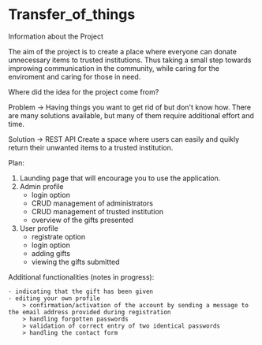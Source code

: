 # Transfer_of_things
Information about the Project

The aim of the project is to create a place where everyone can donate unnecessary items to trusted institutions. Thus taking a small step towards improwing communication in the community, while caring for the enviroment and caring for those in need.

Where did the idea for the project come from?

Problem -> 
    Having things you want to get rid of but don't know how.
    There are many solutions available, but many of them require additional effort and time.

Solution ->
    REST API
    Create a space where users can easily and quikly return their unwanted items to a trusted institution.


Plan:

1. Launding page that will encourage you to use the application.
2. Admin profile
    - login option
    - CRUD management of administrators
    - CRUD management of trusted institution
    - overview of the gifts presented
3. User profile
    - registrate option
    - login option
    - adding gifts
    - viewing the gifts submitted


Additional functionalities (notes in progress):

    - indicating that the gift has been given
    - editing your own profile
        > confirmation/activation of the account by sending a message to the email address provided during registration
        > handling forgotten passwords
        > validation of correct entry of two identical passwords
        > handling the contact form